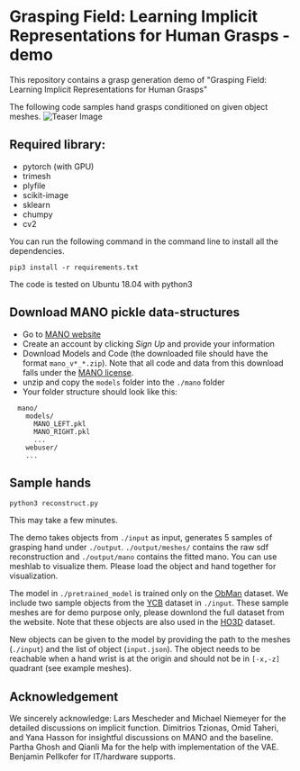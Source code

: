 # Grasping Field: Learning Implicit Representations for Human Grasps - demo

This repository contains a grasp generation demo of "Grasping Field: Learning Implicit Representations for Human Grasps"

The following code samples hand grasps conditioned on given object meshes.
![Teaser Image](https://github.com/korrawe/grasping_field_demo/blob/master/resources/sample_hands.png)

## Required library:
- pytorch (with GPU)
- trimesh
- plyfile
- scikit-image
- sklearn
- chumpy
- cv2

You can run the following command in the command line to install all the dependencies.

    pip3 install -r requirements.txt

The code is tested on Ubuntu 18.04 with python3

## Download MANO pickle data-structures

- Go to [MANO website](http://mano.is.tue.mpg.de/)
- Create an account by clicking *Sign Up* and provide your information
- Download Models and Code (the downloaded file should have the format `mano_v*_*.zip`). Note that all code and data from this download falls under the [MANO license](http://mano.is.tue.mpg.de/license).
- unzip and copy the `models` folder into the `./mano` folder
- Your folder structure should look like this:
```
  mano/
    models/
      MANO_LEFT.pkl
      MANO_RIGHT.pkl
      ...
    webuser/
    ...
```

## Sample hands

    python3 reconstruct.py

This may take a few minutes.

The demo takes objects from `./input` as input, generates 5 samples of grasping hand under `./output`. `./output/meshes/` contains the raw sdf reconstruction and `./output/mano` contains the fitted mano. You can use meshlab to visualize them. Please load the object and hand together for visualization.

The model in `./pretrained_model` is trained only on the [ObMan](https://hassony2.github.io/obman) dataset.
We include two sample objects from the [YCB](https://rse-lab.cs.washington.edu/projects/posecnn/) dataset in `./input`. These sample meshes are for demo purpose only, please downlond the full dataset from the website. Note that these objects are also used in the [HO3D](https://github.com/shreyashampali/ho3d) dataset.

New objects can be given to the model by providing the path to the meshes (`./input`) and the list of object (`input.json`). The object needs to be reachable when a hand wrist is at the origin and should not be in `[-x,-z]` quadrant (see example meshes).


## Acknowledgement
We sincerely acknowledge: Lars Mescheder and Michael Niemeyer for the detailed discussions on implicit function. Dimitrios Tzionas, Omid Taheri, and Yana Hasson for insightful discussions on MANO and the baseline. Partha Ghosh and Qianli Ma for the help with implementation of the VAE. Benjamin Pellkofer for IT/hardware supports.
